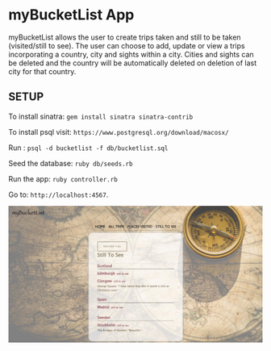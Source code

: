# myBucketList App

myBucketList allows the user to create trips taken and still to be taken (visited/still to see). The user can choose to add, update or view a trips incorporating a  country, city and sights within a city. Cities and sights can be deleted and the country will be automatically deleted on deletion of last city for that country.

## SETUP

To install sinatra: `gem install sinatra sinatra-contrib`

To install psql visit: `https://www.postgresql.org/download/macosx/`

Run : `psql -d bucketlist -f db/bucketlist.sql`

Seed the database: `ruby db/seeds.rb`

Run the app: `ruby controller.rb`


Go to: `http://localhost:4567`.

![Image of the app](images/myBucketList_screen_shot.jpg
)
